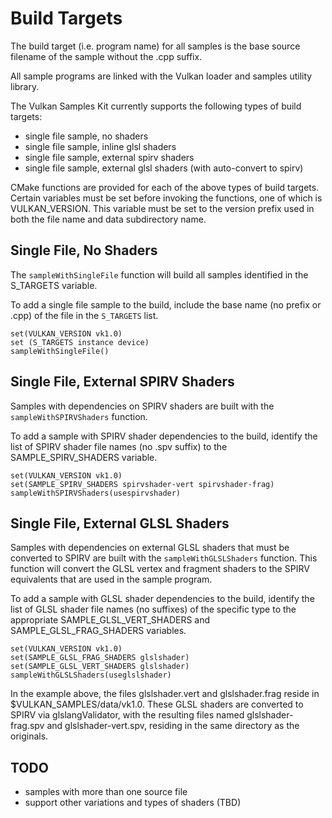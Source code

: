 # Build Targets
The build target (i.e. program name) for all samples is the base source
filename of the sample without the .cpp suffix.

All sample programs are linked with the Vulkan loader and samples utility
library.

The Vulkan Samples Kit currently supports the following types of build targets:  
  - single file sample, no shaders  
  - single file sample, inline glsl shaders  
  - single file sample, external spirv shaders  
  - single file sample, external glsl shaders (with auto-convert to spirv)  

CMake functions are provided for each of the above types of build targets.
Certain variables must be set before invoking the functions, one of which is
VULKAN_VERSION.  This variable must be set to the version prefix used in both
the file name and data subdirectory name.

## Single File, No Shaders
The `sampleWithSingleFile` function will build all samples identified in the
S_TARGETS variable.

To add a single file sample to the build, include the base name (no prefix or
.cpp) of the file in the `S_TARGETS` list.

```
set(VULKAN_VERSION vk1.0)
set (S_TARGETS instance device)
sampleWithSingleFile()
```

## Single File, External SPIRV Shaders
Samples with dependencies on SPIRV shaders are built with the
`sampleWithSPIRVShaders` function.

To add a sample with SPIRV shader dependencies to the build, identify the list
of SPIRV shader file names (no .spv suffix) to the SAMPLE_SPIRV_SHADERS
variable.

```
set(VULKAN_VERSION vk1.0)
set(SAMPLE_SPIRV_SHADERS spirvshader-vert spirvshader-frag)
sampleWithSPIRVShaders(usespirvshader)
```

## Single File, External GLSL Shaders
Samples with dependencies on external GLSL shaders that must be converted to
SPIRV are built with the `sampleWithGLSLShaders` function.  This function will
convert the GLSL vertex and fragment shaders to the SPIRV equivalents that are
used in the sample program.

To add a sample with GLSL shader dependencies to the build, identify the list
of GLSL shader file names (no suffixes) of the specific type to the
appropriate SAMPLE_GLSL_VERT_SHADERS and SAMPLE_GLSL_FRAG_SHADERS variables.

```
set(VULKAN_VERSION vk1.0)
set(SAMPLE_GLSL_FRAG_SHADERS glslshader)
set(SAMPLE_GLSL_VERT_SHADERS glslshader)
sampleWithGLSLShaders(useglslshader)
```

In the example above, the files glslshader.vert and glslshader.frag reside in
$VULKAN_SAMPLES/data/vk1.0.  These GLSL shaders are converted to SPIRV via
glslangValidator, with the resulting files named glslshader-frag.spv and
glslshader-vert.spv, residing in the same directory as the originals.

## TODO
- samples with more than one source file
- support other variations and types of shaders (TBD)

